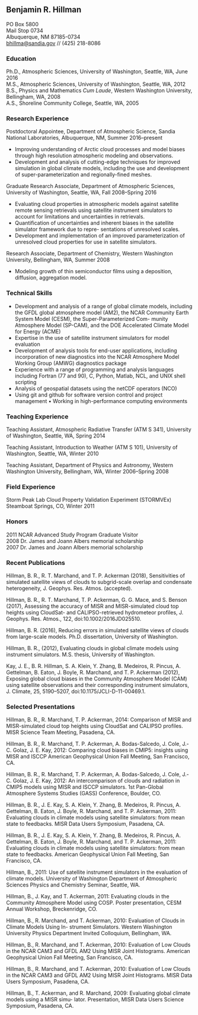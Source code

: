 ## Benjamin R. Hillman
PO Box 5800  
Mail Stop 0734  
Albuquerque, NM 87185-0734  
[bhillma@sandia.gov](mailto:bhillma@sandia.gov) // (425) 218-8086  

### Education
Ph.D., Atmospheric Sciences, University of Washington, Seattle, WA, June 2016  
M.S., Atmospheric Sciences, University of Washington, Seattle, WA, 2012  
B.S., Physics and Mathematics *Cum Laude*, Western Washington University, Bellingham, WA, 2008  
A.S., Shoreline Community College, Seattle, WA, 2005  

### Research Experience
Postdoctoral Appointee, Department of Atmospheric Science, Sandia National Laboratories, Albuquerque, NM, Summer 2016–present

  - Improving understanding of Arctic cloud processes and model biases through high resolution atmospheric modeling and observations.
  - Development and analysis of cutting-edge techniques for improved simulation in global climate models, including the use and development of super-parameterization and regionally-fined meshes.  

Graduate Research Associate, Department of Atmospheric Sciences, University of Washington, Seattle, WA, Fall 2008–Spring 2016

  - Evaluating cloud properties in atmospheric models against satellite remote sensing retrievals using satellite instrument simulators to account for limitations and uncertainties in retrievals.
  - Quantification of uncertainties and inherent biases in the satellite simulator framework due to repre- sentations of unresolved scales.
  - Development and implementation of an improved parameterization of unresolved cloud properties for use in satellite simulators.  

Research Associate, Department of Chemistry, Western Washington University, Bellingham, WA, Summer 2008

  - Modeling growth of thin semiconductor films using a deposition, diffusion, aggregation model.
  
### Technical Skills

  - Development and analysis of a range of global climate models, including the GFDL global atmosphere model (AM2), the NCAR Community Earth System Model (CESM), the Super-Parameterized Com- munity Atmosphere Model (SP-CAM), and the DOE Accelerated Climate Model for Energy (ACME)
  - Expertise in the use of satellite instrument simulators for model evaluation
  - Development of analysis tools for end-user applications, including incorporation of new diagnostics into
the NCAR Atmosphere Model Working Group (AMWG) diagnostics package
  - Experience with a range of programming and analysis languages including Fortran (77 and 90), C, Python, Matlab, NCL, and UNIX shell scripting
  - Analysis of geospatial datasets using the netCDF operators (NCO)
  - Using git and github for software version control and project management • Working in high-performance computing environments

### Teaching Experience

Teaching Assistant, Atmospheric Radiative Transfer (ATM S 341), University of Washington, Seattle, WA, Spring 2014  

Teaching Assistant, Introduction to Weather (ATM S 101), University of Washington, Seattle, WA, Winter 2010  

Teaching Assistant, Department of Physics and Astronomy, Western Washington University, Bellingham, WA, Winter 2006–Spring 2008  

### Field Experience
Storm Peak Lab Cloud Property Validation Experiment (STORMVEx) Steamboat Springs, CO, Winter 2011

### Honors
2011 NCAR Advanced Study Program Graduate Visitor  
2008 Dr. James and Joann Albers memorial scholarship  
2007 Dr. James and Joann Albers memorial scholarship

### Recent Publications
Hillman, B. R., R. T. Marchand, and T. P. Ackerman (2018), Sensitivities of simulated satellite views of clouds to subgrid-scale overlap and condensate heterogeneity, J. Geophys. Res. Atmos. (accepted).

Hillman, B. R., R. T. Marchand, T. P. Ackerman, G. G. Mace, and S. Benson (2017), Assessing the accuracy of MISR and MISR-simulated cloud top heights using CloudSat- and CALIPSO-retrieved hydrometeor profiles, J. Geophys. Res. Atmos., 122, doi:10.1002/2016JD025510.

Hillman, B. R. (2016), Reducing errors in simulated satellite views of clouds from large-scale models. Ph.D. dissertation, University of Washington.

Hillman, B. R., (2012), Evaluating clouds in global climate models using instrument simulators. M.S. thesis, University of Washington.

Kay, J. E., B. R. Hillman, S. A. Klein, Y. Zhang, B. Medeiros, R. Pincus, A. Gettelman, B. Eaton, J. Boyle, R. Marchand, and T. P. Ackerman (2012), Exposing global cloud biases in the Community Atmosphere Model (CAM) using satellite observations and their corresponding instrument simulators, J. Climate, 25, 5190–5207, doi:10.1175/JCLI-D-11-00469.1.


### Selected Presentations
Hillman, B. R., R. Marchand, T. P. Ackerman, 2014: Comparison of MISR and MISR-simulated cloud top heights using CloudSat and CALIPSO profiles. MISR Science Team Meeting, Pasadena, CA.

Hillman, B. R., R. Marchand, T. P. Ackerman, A. Bodas-Salcedo, J. Cole, J.-C. Golaz, J. E. Kay, 2012: Comparing cloud biases in CMIP5: insights using MISR and ISCCP American Geophysical Union Fall Meeting, San Francisco, CA.

Hillman, B. R., R. Marchand, T. P. Ackerman, A. Bodas-Salcedo, J. Cole, J.-C. Golaz, J. E. Kay, 2012: An intercomparison of clouds and radiation in CMIP5 models using MISR and ISCCP simulators. 1st Pan-Global Atmosphere Systems Studies (GASS) Conference, Boulder, CO.

Hillman, B. R., J. E. Kay, S. A. Klein, Y. Zhang, B. Medeiros, R. Pincus, A. Gettelman, B. Eaton, J. Boyle, R. Marchand, and T. P. Ackerman, 2011: Evaluating clouds in climate models using satellite simulators: from mean state to feedbacks. MISR Data Users Symposium, Pasadena, CA.

Hillman, B. R., J. E. Kay, S. A. Klein, Y. Zhang, B. Medeiros, R. Pincus, A. Gettelman, B. Eaton, J. Boyle, R. Marchand, and T. P. Ackerman, 2011: Evaluating clouds in climate models using satellite simulators: from mean state to feedbacks. American Geophysical Union Fall Meeting, San Francisco, CA.

Hillman, B., 2011: Use of satellite instrument simulators in the evaluation of climate models. University of Washington Department of Atmospheric Sciences Physics and Chemistry Seminar, Seattle, WA.

Hillman, B., J. Kay, and T. Ackerman, 2011: Evaluating clouds in the Community Atmosphere Model using COSP. Poster presentation, CESM Annual Workshop, Breckenridge, CO.

Hillman, B., R. Marchand, and T. Ackerman, 2010: Evaluation of Clouds in Climate Models Using In- strument Simulators. Western Washington University Physics Department Invited Colloquium, Bellingham, WA.

Hillman, B., R. Marchand, and T. Ackerman, 2010: Evaluation of Low Clouds in the NCAR CAM3 and GFDL AM2 Using MISR Joint Histograms. American Geophysical Union Fall Meeting, San Francisco, CA.

Hillman, B., R. Marchand, and T. Ackerman, 2010: Evaluation of Low Clouds in the NCAR CAM3 and GFDL AM2 Using MISR Joint Histograms. MISR Data Users Symposium, Pasadena, CA.

Hillman, B., T. Ackerman, and R. Marchand, 2009: Evaluating global climate models using a MISR simu- lator. Presentation, MISR Data Users Science Symposium, Pasadena, CA.
